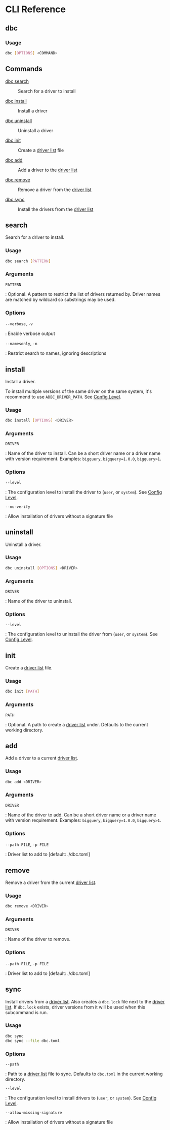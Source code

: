 <!-- Copyright (c) 2025 Columnar Technologies Inc.  All rights reserved. -->

<!--

Notes on how this document is structured:

- mkdocs doesn't let you omit some headers from the ToC so we use inline HTML
  instead
- mkdocs supports definition lists but not with links

-->

# CLI Reference

## dbc

<h3>Usage</h3>

```sh
dbc [OPTIONS] <COMMAND>
```

<h2>Commands</h2>

<dl class="cli-overview">
<dt><a href="#search">dbc search</a></dt><dd><p>Search for a driver to install</p></dd>
<dt><a href="#install">dbc install</a></dt><dd><p>Install a driver</p></dd>
<dt><a href="#uninstall">dbc uninstall</a></dt><dd><p>Uninstall a driver</p></dd>
<dt><a href="#init">dbc init</a></dt><dd><p>Create a <a href="../../concepts/driver_list/">driver list</a> file</p></dd>
<dt><a href="#add">dbc add</a></dt><dd><p>Add a driver to the <a href="../../concepts/driver_list/">driver list</a></p></dd>
<dt><a href="#remove">dbc remove</a></dt><dd><p>Remove a driver from the <a href="../../concepts/driver_list/">driver list</a></p></dd>
<dt><a href="#sync">dbc sync</a></dt><dd><p>Install the drivers from the <a href="../../concepts/driver_list/">driver list</a></p></dd>
</dl>

## search

Search for a driver to install.

<h3>Usage</h3>

```sh
dbc search [PATTERN]
```

<h3>Arguments</h3>

`PATTERN`

:   Optional. A pattern to restrict the list of drivers returned by. Driver names are matched by wildcard so substrings may be used.

<h3>Options</h3>

`--verbose`, `-v`

:   Enable verbose output

`--namesonly`, `-n`

:   Restrict search to names, ignoring descriptions

## install

Install a driver.

To install multiple versions of the same driver on the same system, it's recommend to use `ADBC_DRIVER_PATH`. See [Config Level](config_level.md).

<h3>Usage</h3>

```sh
dbc install [OPTIONS] <DRIVER>
```

<h3>Arguments</h3>

`DRIVER`

:   Name of the driver to install. Can be a short driver name or a driver name with version requirement. Examples: `bigquery`, `bigquery=1.0.0`, `bigquery>1`.

<h3>Options</h3>

`--level`

:   The configuration level to install the driver to (`user`, or `system`). See [Config Level](config_level.md).

`--no-verify`

:   Allow installation of drivers without a signature file

## uninstall

Uninstall a driver.

<h3>Usage</h3>

```sh
dbc uninstall [OPTIONS] <DRIVER>
```

<h3>Arguments</h3>

`DRIVER`

:   Name of the driver to uninstall.

<h3>Options</h3>

`--level`

:   The configuration level to uninstall the driver from (`user`, or `system`). See [Config Level](config_level.md).

## init

Create a [driver list](../concepts/driver_list.md) file.

<h3>Usage</h3>

```sh
dbc init [PATH]
```

<h3>Arguments</h3>

`PATH`

:   Optional. A path to create a [driver list](../concepts/driver_list.md) under. Defaults to the current working directory.

## add

Add a driver to a current [driver list](../concepts/driver_list.md).

<h3>Usage</h3>

```sh
dbc add <DRIVER>
```

<h3>Arguments</h3>

`DRIVER`

:   Name of the driver to add. Can be a short driver name or a driver name with version requirement. Examples: `bigquery`, `bigquery=1.0.0`, `bigquery>1`.

<h3>Options</h3>

`--path FILE`, `-p FILE`

:   Driver list to add to [default: ./dbc.toml]

## remove

Remove a driver from the current [driver list](../concepts/driver_list.md).

<h3>Usage</h3>

```sh
dbc remove <DRIVER>
```

<h3>Arguments</h3>

`DRIVER`

:   Name of the driver to remove.

<h3>Options</h3>

`--path FILE`, `-p FILE`

:   Driver list to add to [default: ./dbc.toml]

## sync

Install drivers from a [driver list](../concepts/driver_list.md).
Also creates a `dbc.lock` file next to the [driver list](../concepts/driver_list.md).
If `dbc.lock` exists, driver versions from it will be used when this subcommand is run.

<h3>Usage</h3>

```sh
dbc sync
dbc sync --file dbc.toml
```

<h3>Options</h3>

`--path`

:   Path to a [driver list](../concepts/driver_list.md) file to sync. Defaults to `dbc.toml` in the current working directory.

`--level`

:   The configuration level to install drivers to (`user`, or `system`). See [Config Level](config_level.md).

`--allow-missing-signature`

:   Allow installation of drivers without a signature file
